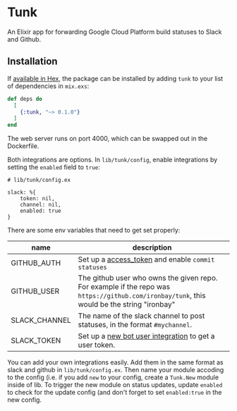 # Tunk

An Elixir app for forwarding Google Cloud Platform build statuses to Slack and Github. 

## Installation

If [available in Hex](https://hex.pm/docs/publish), the package can be installed
by adding `tunk` to your list of dependencies in `mix.exs`:

```elixir
def deps do
  [
    {:tunk, "~> 0.1.0"}
  ]
end
```

The web server runs on port 4000, which can be swapped out in the Dockerfile.

Both integrations are options. In `lib/tunk/config`, enable integrations by setting the `enabled` field to `true`: 

```
# lib/tunk/config.ex

slack: %{
	token: nil, 
	channel: nil, 
	enabled: true	
}
```

There are some env variables that need to get set properly:

|name|description|
|--- |---|
GITHUB_AUTH|Set up a [access_token](https://help.github.com/articles/creating-a-personal-access-token-for-the-command-line/) and enable `commit statuses`
GITHUB_USER|The github user who owns the given repo. For example if the repo was `https://github.com/ironbay/tunk`, this would be the string "ironbay"|
SLACK_CHANNEL|The name of the slack channel to post statuses, in the format `#mychannel`. 
SLACK_TOKEN|Set up a [new bot user integration](https://slack.com/signin?redir=%2Fservices%2Fnew%2Fbot) to get a user token.

You can add your own integrations easily. Add them in the same format as slack and github in `lib/tunk/config.ex`. Then 
name your module accoding to the config (i.e. if you add `new` to your config, create a `Tunk.New` module inside of lib. 
To trigger the new module on status updates, update `enabled` to check for the update config (and don't forget to set 
`enabled:true` in the new config. 